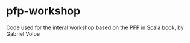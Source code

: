 # pfp-workshop

Code used for the interal workshop based on the [PFP in Scala book](https://leanpub.com/pfp-scala), by Gabriel Volpe

